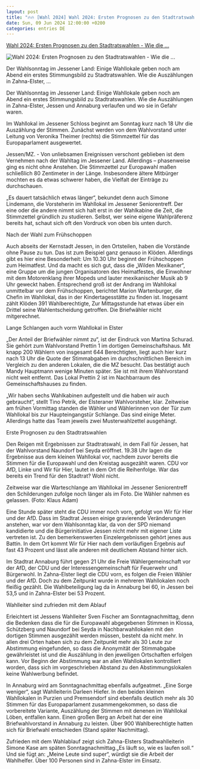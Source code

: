 ```yaml
---
layout: post
title: "🔥🔥 [Wahl 2024] Wahl 2024: Ersten Prognosen zu den Stadtratswahlen - Wie die ..."
date: Sun, 09 Jun 2024 12:00:00 +0200
categories: entries DE
---
```

[Wahl 2024: Ersten Prognosen zu den Stadtratswahlen - Wie die ...](https://www.mz.de/wahl/kommunalwahl-wittenberg/ersten-prognosen-zu-den-stadtratswahlen-wie-die-auszahlungen-in-zahna-elster-jessen-und-annaburg-verlaufen-3860468)

![Wahl 2024: Ersten Prognosen zu den Stadtratswahlen - Wie die ...](https://bmg-images.forward-publishing.io/2024/06/10/b0453a58-aa06-45e0-be8b-86cd17638165.jpeg?rect=0%2C0%2C4000%2C2666&w=1024)

Der Wahlsonntag im Jessener Land: Einige Wahllokale geben noch am Abend ein erstes Stimmungsbild zu Stadtratswahlen. Wie die Auszählungen in Zahna-Elster, ...

Der Wahlsonntag im Jessener Land: Einige Wahllokale geben noch am Abend ein erstes Stimmungsbild zu Stadtratswahlen. Wie die Auszählungen in Zahna-Elster, Jessen und Annaburg verlaufen und wo sie in Gefahr waren.

Im Wahllokal im Jessener Schloss beginnt am Sonntag kurz nach 18 Uhr die Auszählung der Stimmen. Zunächst werden von dem Wahlvorstand unter Leitung von Veronika Theimer (rechts) die Stimmzettel für das Europaparlament ausgewertet.

Jessen/MZ. - Von unliebsamen Ereignissen verschont geblieben ist dem Vernehmen nach der Wahltag im Jessener Land. Allerdings – phasenweise ging es nicht ohne Anstehen. Die Stimmzettel zur Europawahl maßen schließlich 80 Zentimeter in der Länge. Insbesondere ältere Mitbürger mochten es da etwas schwerer haben, die Vielfalt der Einträge zu durchschauen.

„Es dauert tatsächlich etwas länger“, bekundet denn auch Simone Lindemann, die Vorsteherin im Wahllokal im Jessener Seniorentreff. Der eine oder die andere nimmt sich halt erst in der Wahlkabine die Zeit, die Stimmzettel gründlich zu studieren. Selbst, wer seine eigene Wahlpräferenz bereits hat, schaut sich oft den Vordruck von oben bis unten durch.

Nach der Wahl zum Frühschoppen

Auch abseits der Kernstadt Jessen, in den Ortsteilen, haben die Vorstände ohne Pause zu tun. Das ist zum Beispiel ganz genauso in Klöden. Allerdings gibt es hier eine Besonderheit: Um 10.30 Uhr beginnt der Frühschoppen zum Heimatfest. Und da macht es sich gut, dass die „Wilden Mexikaner“, eine Gruppe um die jungen Organisatoren des Heimatfestes, die Einwohner mit dem Motorenklang ihrer Mopeds und lauter mexikanischer Musik ab 9 Uhr geweckt haben. Entsprechend groß ist der Andrang im Wahllokal unmittelbar vor dem Frühschoppen, berichtet Marion Wartenburger, die Chefin im Wahllokal, das in der Kindertagesstätte zu finden ist. Insgesamt zählt Klöden 391 Wahlberechtigte, Zur Mittagsstunde hat etwas über ein Drittel seine Wahlentscheidung getroffen. Die Briefwähler nicht mitgerechnet.

Lange Schlangen auch vorm Wahllokal in Elster

„Der Anteil der Briefwähler nimmt zu“, ist der Eindruck von Martina Schurad. Sie gehört zum Wahlvorstand Prettin 1 im dortigen Gemeinschaftshaus. Mit knapp 200 Wählern von insgesamt 644 Berechtigten, liegt auch hier kurz nach 13 Uhr die Quote der Stimmabgaben im durchschnittlichen Bereich im Vergleich zu den anderen Lokalen, die die MZ besucht. Das bestätigt auch Mandy Hauptmann wenige Minuten später. Sie ist mit ihrem Wahlvorstand nicht weit entfernt. Das Lokal Prettin 2 ist im Nachbarraum des Gemeinschaftshauses zu finden.

„Wir haben sechs Wahlkabinen aufgestellt und die haben wir auch gebraucht“, stellt Tino Petrik, der Elsteraner Wahlvorsteher, klar. Zeitweise am frühen Vormittag standen die Wähler und Wählerinnen von der Tür zum Wahllokal bis zur Haupteingangstür Schlange. Das sind einige Meter. Allerdings hatte das Team jeweils zwei Musterwahlzettel ausgehängt.

Erste Prognosen zu den Stadtratswahlen

Den Reigen mit Ergebnissen zur Stadtratswahl, in dem Fall für Jessen, hat der Wahlvorstand Naundorf bei Seyda eröffnet. 19.38 Uhr lagen die Ergebnisse aus dem kleinen Wahllokal vor, nachdem zuvor bereits die Stimmen für die Europawahl und den Kreistag ausgezählt waren. CDU vor AfD, Linke und Wir für Hier, lautet in dem Ort die Reihenfolge. War das bereits ein Trend für den Stadtrat? Wohl nicht.

Zeitweise war die Warteschlange am Wahllokal im Jessener Seniorentreff den Schilderungen zufolge noch länger als im Foto. Die Wähler nahmen es gelassen. (Foto: Klaus Adam)

Eine Stunde später steht die CDU immer noch vorn, gefolgt von Wir für Hier und der AfD. Dass im Stadtrat Jessen einige gravierende Veränderungen anstehen, war vor dem Wahlsonntag klar, da von der SPD niemand kandidierte und die Bürgerinitiative Jessen nicht mehr mit eigener Liste vertreten ist. Zu den bemerkenswerten Einzelergebnissen gehört jenes aus Battin. In dem Ort kommt Wir für Hier nach dem vorläufigen Ergebnis auf fast 43 Prozent und lässt alle anderen mit deutlichem Abstand hinter sich.

Im Stadtrat Annaburg führt gegen 21 Uhr die Freie Wählergemeinschaft vor der AfD, der CDU und der Interessengemeinschaft für Feuerwehr und Bürgerwohl. In Zahna-Elster liegt die CDU vorn, es folgen die Freien Wähler und der AfD. Doch zu dem Zeitpunkt wurde in mehreren Wahllokalen noch fleißig gezählt. Die Wahlbeteiligung lag da in Annaburg bei 60, in Jessen bei 53,5 und in Zahna-Elster bei 53 Prozent.

Wahlleiter sind zufrieden mit dem Ablauf

Erleichtert ist Jessens Wahlleiter Sven Fischer am Sonntagnachmittag, denn die Bedenken dass die für die Europawahl abgegebenen Stimmen in Klossa, Schützberg und Naundorf bei Seyda in Nachbarwahllokalen mit den dortigen Stimmen ausgezählt werden müssen, besteht da nicht mehr. In allen drei Orten haben sich zu dem Zeitpunkt mehr als 30 Leute zur Abstimmung eingefunden, so dass die Anonymität der Stimmabgabe gewährleistet ist und die Auszählung in den jeweiligen Ortschaften erfolgen kann. Vor Beginn der Abstimmung war an allen Wahllokalen kontrolliert worden, dass sich im vorgeschrieben Abstand zu den Abstimmungslokalen keine Wahlwerbung befindet.

In Annaburg wird am Sonntagnachmittag ebenfalls aufgeatmet. „Eine Sorge weniger“, sagt Wahlleiterin Darleen Hiefer. In den beiden kleinen Wahllokalen in Purzien und Premsendorf sind ebenfalls deutlich mehr als 30 Stimmen für das Europaparlament zusammengekommen, so dass die vorbereitete Variante, Auszählung der Stimmen mit denenen im Wahllokal Löben, entfallen kann. Einen großen Berg an Arbeit hat der eine Briefwahlvorstand in Annaburg zu leisten. Über 900 Wahlberechtigte hatten sich für Briefwahl entschieden (Stand später Nachmittag).

Zufrieden mit dem Wahlablauf zeigt sich Zahna-Elsters Stadtwahlleiterin Simone Kase am späten Sonntagnachmittag.„Es läuft so, wie es laufen soll.“ Und sie fügt an: „Meine Leute sind super“, würdigt sie die Arbeit der Wahlhelfer. Über 100 Personen sind in Zahna-Elster im Einsatz.

